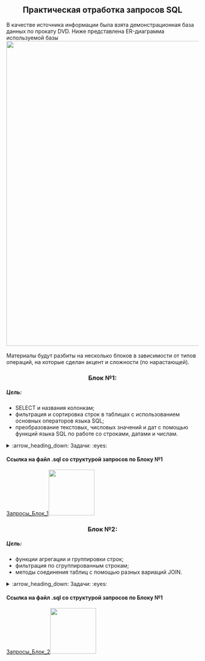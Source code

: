 <h2 align="center">Практическая отработка запросов SQL</a></h2>
В качестве источника информации была взята демонстрационная база данных по прокату DVD.  
Ниже представлена ER-диаграмма используемой базы
<div align="center"><img src="https://user-images.githubusercontent.com/108893866/179391999-2f8c6eaa-7ec0-4143-911e-1f8ba73d4b82.png" width="800" /></div><br>
Материалы будут разбиты на несколько блоков в зависимости от типов операций, на которые сделан акцент и сложности (по нарастающей).

<h3 align="center">Блок №1:</a></h3>

##### Цель: #####
* SELECT и названия колонкам;  
* фильтрация и сортировка строк в таблицах с использованием основных операторов языка SQL;  
* преобразование текстовых, числовых значений и дат с помощью функций языка SQL по работе со строками, датами и числам.
<details>
  <summary>:arrow_heading_down: Задачи: :eyes:</summary>
  
1. Выведите уникальные названия городов из таблицы городов.
2. Доработайте запрос из предыдущего задания, чтобы запрос выводил только те города, названия которых начинаются на “L” и заканчиваются на “a”, и названия не содержат пробелов.
3. Получите из таблицы платежей за прокат фильмов информацию по платежам, которые выполнялись в промежуток с 17 июня 2005 года по 19 июня 2005 года включительно и стоимость которых превышает 1.00. Платежи нужно отсортировать по дате платежа.
4. Выведите информацию о 10-ти последних платежах за прокат фильмов.
5. Выведите следующую информацию по покупателям:
  + Фамилия и имя (в одной колонке через пробел)
  + Электронная почта
  + Длину значения поля email
  + Дату последнего обновления записи о покупателе (без времени)
  + Каждой колонке задайте наименование на русском языке.
6. Выведите одним запросом только активных покупателей, имена которых KELLY или WILLIE. Все буквы в фамилии и имени из верхнего регистра должны быть переведены в нижний регистр.  
7. Выведите одним запросом информацию о фильмах, у которых рейтинг “R” и стоимость аренды указана от 0.00 до 3.00 включительно, а также фильмы c рейтингом “PG-13” и стоимостью аренды больше или равной 4.00.  
8. Получите информацию о трёх фильмах с самым длинным описанием фильма.  
9. Выведите Email каждого покупателя, разделив значение Email на 2 отдельных колонки:
  + в первой колонке должно быть значение, указанное до @,
  + во второй колонке должно быть значение, указанное после @.  
10. Доработайте запрос из предыдущего задания, скорректируйте значения в новых колонках: первая буква должна быть заглавной, остальные строчными.
</details>

#### Cсылка на файл .sql со структурой запросов по Блоку №1
<div align="left"><a href="https://github.com/PetrukhinSergey/SQL_practice_cinema/blob/main/1_Block.sql" target="_blank">Запросы_Блок_1</a><img src="https://user-images.githubusercontent.com/108893866/179385582-25cdd117-2530-42e3-b7dc-1edd323f3e68.png" width="120" />
</div>

<h3 align="center">Блок №2:</a></h3>

##### Цель: #####
* функции агрегации и группировки строк;
* фильтрация по сгруппированным строкам;
* методы соединения таблиц с помощью разных вариаций JOIN.
<details>
  <summary>:arrow_heading_down: Задачи: :eyes:</summary>
  
1. Выведите для каждого покупателя его адрес, город и страну проживания.
2. С помощью SQL-запроса посчитайте для каждого магазина количество его покупателей.
Доработайте запрос и выведите только те магазины, у которых количество покупателей больше 300. Для решения используйте фильтрацию по сгруппированным строкам с функцией агрегации. Ожидаемый результат запроса: letsdocode.ru.../3-2-2.png
Доработайте запрос, добавив в него информацию о городе магазина, фамилии и имени продавца, который работает в нём. 
3. Выведите топ-5 покупателей, которые взяли в аренду за всё время наибольшее количество фильмов.
4. Посчитайте для каждого покупателя 4 аналитических показателя:
 + количество взятых в аренду фильмов;
 + общую стоимость платежей за аренду всех фильмов (значение округлите до целого числа);
 + минимальное значение платежа за аренду фильма;
 + максимальное значение платежа за аренду фильма.
5. Используя данные из таблицы городов, составьте одним запросом всевозможные пары городов так, чтобы в результате не было пар с одинаковыми названиями городов. Для решения необходимо использовать декартово произведение.
6. Используя данные из таблицы rental о дате выдачи фильма в аренду (поле rental_date) и дате возврата (поле return_date), вычислите для каждого покупателя среднее количество дней, за которые он возвращает фильмы.
7. Посчитайте для каждого фильма, сколько раз его брали в аренду, а также общую стоимость аренды фильма за всё время.
8. Доработайте запрос из предыдущего задания и выведите с помощью него фильмы, которые ни разу не брали в аренду.
9. Посчитайте количество продаж, выполненных каждым продавцом. Добавьте вычисляемую колонку «Премия». Если количество продаж превышает 7 300, то значение в колонке будет «Да», иначе должно быть значение «Нет».
</details>

#### Cсылка на файл .sql со структурой запросов по Блоку №1
<div align="left"><a href="https://github.com/PetrukhinSergey/SQL_practice_cinema/blob/main/2_Block.sql" target="_blank">Запросы_Блок_2</a><img src="https://user-images.githubusercontent.com/108893866/179385582-25cdd117-2530-42e3-b7dc-1edd323f3e68.png" width="120" />
</div>
